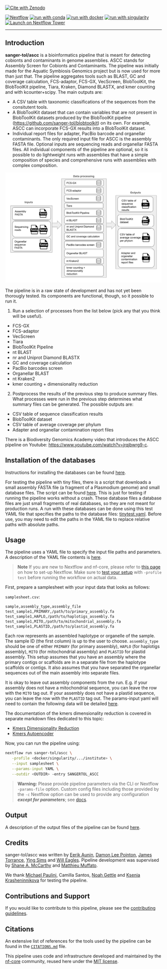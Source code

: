 [![Cite with Zenodo](http://img.shields.io/badge/DOI-10.5281/zenodo.XXXXXXX-1073c8?labelColor=000000)](https://doi.org/10.5281/zenodo.XXXXXXX)

[![Nextflow](https://img.shields.io/badge/nextflow%20DSL2-%E2%89%A523.04.0-23aa62.svg)](https://www.nextflow.io/)
[![run with conda](http://img.shields.io/badge/run%20with-conda-3EB049?labelColor=000000&logo=anaconda)](https://docs.conda.io/en/latest/)
[![run with docker](https://img.shields.io/badge/run%20with-docker-0db7ed?labelColor=000000&logo=docker)](https://www.docker.com/)
[![run with singularity](https://img.shields.io/badge/run%20with-singularity-1d355c.svg?labelColor=000000)](https://sylabs.io/docs/)
[![Launch on Nextflow Tower](https://img.shields.io/badge/Launch%20%F0%9F%9A%80-Nextflow%20Tower-%234256e7)](https://tower.nf/launch?pipeline=https://github.com/sanger-tol/ascc)

---

## Introduction

**sanger-tol/ascc** is a bioinformatics pipeline that is meant for detecting cobionts and contaminants in genome assemblies. ASCC stands for Assembly Screen for Cobionts and Contaminants. The pipeline was initially made for the Aquatic Symbiosis Genomics project but is now used for more than just that. The pipeline aggregates tools such as BLAST, GC and coverage calculation, FCS-adaptor, FCS-GX, VecScreen, BlobToolKit, the BlobToolKit pipeline, Tiara, Kraken, Diamond BLASTX, and kmer counting and with kcounter+scipy. The main outputs are:

- A CSV table with taxonomic classifications of the sequences from the consitutent tools.
- A BlobToolKit dataset that can contain variables that are not present in BlobToolKit datasets produced by the BlobToolKit pipeline (https://github.com/sanger-tol/blobtoolkit) on its own. For example, ASCC can incorporate FCS-GX results into a BlobToolKit dataset.
- Individual report files for adapter, PacBio barcode and organellar contaminants.
  The only required input file for ASCC is the assembly FASTA file. Optional inputs are sequencing reads and organellar FASTA files. All individual components of the pipeline are optional, so it is possible to do lightweight runs with assemblies that have a simple composition of species and comprehensive runs with assemblies with complex composition.

![sanger-tol/ascc overview diagram](docs/images/ascc_overview_diagram.png)

The pipeline is in a raw state of development and has not yet been thorougly tested. Its components are functional, though, so it possible to run it.

1. Run a selection of processes from the list below (pick any that you think will be useful).

- FCS-GX
- FCS-adaptor
- VecScreen
- Tiara
- BlobToolKit Pipeline
- nt BLAST
- nr and Uniprot Diamond BLASTX
- GC and coverage calculation
- PacBio barcodes screen
- Organellar BLAST
- nt Kraken2
- kmer counting + dimensionality reduction

2. Postprocess the results of the previous step to produce summary files. What processes were run in the previous step determines what summary files can be generated. The possible outputs are:

- CSV table of sequence classification results
- BlobToolKit dataset
- CSV table of average coverage per phylum
- Adapter and organellar contamination report files

There is a Biodiversity Genomics Academy video that introduces the ASCC pipeline on Youtube: https://www.youtube.com/watch?v=jrqjbwrg9-c.

## Installation of the databases

Instructions for installing the databases can be found [here](./docs/databases.md).

For testing the pipeline with tiny files, there is a script that downloads a small assembly FASTA file (a fragment of a Plasmodium genome) and small database files. The script can be found [here](./bin/download_tiny_database_test_files.sh). This is just for testing if running the pipeline works without a crash. These database files a database files are just small fragments of real databases, so they are not meant for production runs.
A run with these databases can be done using this test YAML file that specifies the paths to the database files: [tinytest.yaml](./assets/tinytest.yaml). Before use, you may need to edit the paths in the YAML file to replace relative paths with absolute paths.

## Usage

The pipeline uses a YAML file to specify the input file paths and parameters. A description of the YAML file contents is [here](./docs/usage.md).

> **Note**
> If you are new to Nextflow and nf-core, please refer to [this page](https://nf-co.re/docs/usage/installation) on how
> to set-up Nextflow. Make sure to [test your setup](https://nf-co.re/docs/usage/introduction#how-to-run-a-pipeline)
> with `-profile test` before running the workflow on actual data.

First, prepare a samplesheet with your input data that looks as follows:

`samplesheet.csv`:

```csv
sample,assembly_type,assembly_file
test_sample1,PRIMARY,/path/to/primary_assembly.fa
test_sample1,HAPLO,/path/to/haplotigs_assembly.fa
test_sample1,MITO,/path/to/mitochondrial_assembly.fa
test_sample1,PLASTID,/path/to/plastid_assembly.fa
```

Each row represents an assembled haplotype or organelle of the sample. The sample ID (the first column) is up to the user to choose. `assembly_type` should be one of either `PRIMARY` (for primary assembly), `HAPLO` (for haplotigs assembly), `MITO` (for mitochondrial assembly) and `PLASTID` for plastid assembly.
This setup assumes that you have an assembly where the primary contigs or scaffolds are in a separate file from the haplotype scaffolds or contigs. It also assumes that you have separated the organellar sequences out of the main assembly into separate files.

It is okay to leave out assembly components from the run. E.g. if your assembly does not have a mitochondrial sequence, you can leave the row with the `MITO` tag out. If your assembly does not have a plastid sequence, you can leave the row with the `PLASTID` tag out.
The params-input yaml will need to contain the following data will be detailed [here](./docs/usage.md).

The documentation of the kmers dimensionality reduction is covered in separate markdown files dedicated to this topic:

- [Kmers Dimensionality Reduction](./docs/kmers_dim_reduction.md)
- [Kmers Autoencoder](./docs/kmers_autoencoder.md)

Now, you can run the pipeline using:

<!-- TODO nf-core: update the following command to include all required parameters for a minimal example -->

```bash
nextflow run sanger-tol/ascc \
   -profile <docker/singularity/.../institute> \
   --input samplesheet \
   --params-input YAML \
   --outdir <OUTDIR> -entry SANGERTOL_ASCC
```

> **Warning:**
> Please provide pipeline parameters via the CLI or Nextflow `-params-file` option. Custom config files including those
> provided by the `-c` Nextflow option can be used to provide any configuration _**except for parameters**_;
> see [docs](https://nf-co.re/usage/configuration#custom-configuration-files).

## Output

A description of the output files of the pipeline can be found [here](./docs/output.md).

## Credits

sanger-tol/ascc was written by [Eerik Aunin](https://github.com/eeaunin), [Damon Lee Pointon](https://github.com/DLBPointon), [James Torrance](https://github.com/jt8-sanger), [Ying Sims](https://github.com/yumisims) and [Will Eagles](https://github.com/weaglesBio). Pipeline development was supervised by [Shane A. McCarthy](https://github.com/mcshane) and [Matthieu Muffato](https://github.com/muffato).

We thank [Michael Paulini](https://github.com/epaule), Camilla Santos, [Noah Gettle](https://github.com/gettl008) and [Ksenia Krasheninnikova](https://github.com/ksenia-krasheninnikova) for testing the pipeline.

## Contributions and Support

If you would like to contribute to this pipeline, please see the [contributing guidelines](.github/CONTRIBUTING.md).

## Citations

<!-- TODO nf-core: Add citation for pipeline after first release. Uncomment lines below and update Zenodo doi and badge at the top of this file. -->
<!-- If you use  sanger-tol/ascc for your analysis, please cite it using the following doi: [10.5281/zenodo.XXXXXX](https://doi.org/10.5281/zenodo.XXXXXX) -->

<!-- TODO nf-core: Add bibliography of tools and data used in your pipeline -->

An extensive list of references for the tools used by the pipeline can be found in the [`CITATIONS.md`](CITATIONS.md) file.

This pipeline uses code and infrastructure developed and maintained by the [nf-core](https://nf-co.re) community, reused here under the [MIT license](https://github.com/nf-core/tools/blob/master/LICENSE).
